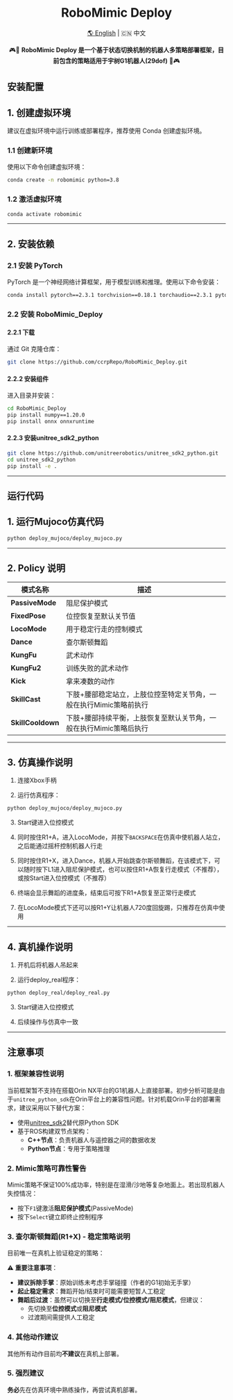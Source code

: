 <div align="center">
  <h1 align="center">RoboMimic Deploy</h1>
  <p align="center">
    <a href="README.md">🌎 English</a> | <span>🇨🇳 中文</span>
  </p>
</div>

<p align="center">
  🎮🚪 <strong>RoboMimic Deploy 是一个基于状态切换机制的机器人多策略部署框架，目前包含的策略适用于宇树G1机器人(29dof)</strong> 🚪🎮
</p>

## 安装配置

## 1. 创建虚拟环境

建议在虚拟环境中运行训练或部署程序，推荐使用 Conda 创建虚拟环境。

### 1.1 创建新环境

使用以下命令创建虚拟环境：

```bash
conda create -n robomimic python=3.8
```

### 1.2 激活虚拟环境

```bash
conda activate robomimic
```

---

## 2. 安装依赖

### 2.1 安装 PyTorch

PyTorch 是一个神经网络计算框架，用于模型训练和推理。使用以下命令安装：

```bash
conda install pytorch==2.3.1 torchvision==0.18.1 torchaudio==2.3.1 pytorch-cuda=12.1 -c pytorch -c nvidia
```

### 2.2 安装 RoboMimic_Deploy

#### 2.2.1 下载

通过 Git 克隆仓库：

```bash
git clone https://github.com/ccrpRepo/RoboMimic_Deploy.git
```

#### 2.2.2 安装组件

进入目录并安装：

```bash
cd RoboMimic_Deploy
pip install numpy==1.20.0
pip install onnx onnxruntime
```
#### 2.2.3 安装unitree_sdk2_python

```bash
git clone https://github.com/unitreerobotics/unitree_sdk2_python.git
cd unitree_sdk2_python
pip install -e .
```
---
## 运行代码

## 1. 运行Mujoco仿真代码
```bash
python deploy_mujoco/deploy_mujoco.py
```
---
## 2. Policy 说明
| 模式名称          | 描述                                                                 |
|------------------|----------------------------------------------------------------------|
| **PassiveMode**  | 阻尼保护模式                                                         |
| **FixedPose**    | 位控恢复至默认关节值                                                 |
| **LocoMode**     | 用于稳定行走的控制模式                                               |
| **Dance**        | 查尔斯顿舞蹈                                                         |
| **KungFu**       | 武术动作                                                             |
| **KungFu2**      | 训练失败的武术动作                                                   |
| **Kick**         | 拿来凑数的动作                                                       |
| **SkillCast**    | 下肢+腰部稳定站立，上肢位控至特定关节角，一般在执行Mimic策略前执行   |
| **SkillCooldown**| 下肢+腰部持续平衡，上肢恢复至默认关节角，一般在执行Mimic策略后执行    |

---
## 3. 仿真操作说明

1. 连接Xbox手柄

2. 运行仿真程序：
```bash
python deploy_mujoco/deploy_mujoco.py
```
3. Start键进入位控模式

4. 同时按住R1+A，进入LocoMode，并按下`BACKSPACE`在仿真中使机器人站立，之后能通过摇杆控制机器人行走

5. 同时按住R1+X，进入Dance，机器人开始跳查尔斯顿舞蹈，在该模式下，可以随时按下L1进入阻尼保护模式，也可以按住R1+A恢复行走模式（不推荐），或按Start进入位控模式（不推荐）

6. 终端会显示舞蹈的进度条，结束后可按下R1+A恢复至正常行走模式

7. 在LocoMode模式下还可以按R1+Y让机器人720度回旋踢，只推荐在仿真中使用
---
## 4. 真机操作说明
1. 开机后将机器人吊起来

2. 运行deploy_real程序：
```bash
python deploy_real/deploy_real.py
```
3. Start键进入位控模式

4. 后续操作与仿真中一致

---
## 注意事项
### 1. 框架兼容性说明
当前框架暂不支持在搭载Orin NX平台的G1机器人上直接部署。初步分析可能是由于`unitree_python_sdk`在Orin平台上的兼容性问题。针对机载Orin平台的部署需求，建议采用以下替代方案：

- 使用[unitree_sdk2](https://github.com/unitreerobotics/unitree_sdk2)替代原Python SDK
- 基于ROS构建双节点架构：
  - **C++节点**：负责机器人与遥控器之间的数据收发
  - **Python节点**：专用于策略推理

### 2. Mimic策略可靠性警告
Mimic策略不保证100%成功率，特别是在湿滑/沙地等复杂地面上。若出现机器人失控情况：
- 按下`F1`键激活**阻尼保护模式**(PassiveMode)
- 按下`Select`键立即终止控制程序

### 3. 查尔斯顿舞蹈(R1+X) - 稳定策略说明
目前唯一在真机上验证稳定的策略：

⚠️ **重要注意事项**：
- **建议拆除手掌**：原始训练未考虑手掌碰撞（作者的G1初始无手掌）
- **起止稳定需求**：舞蹈开始/结束时可能需要短暂人工稳定
- **舞蹈后过渡**：虽然可以切换至**行走模式/位控模式/阻尼模式**，但建议：
  - 先切换至**位控模式**或**阻尼模式**
  - 过渡期间需提供人工稳定

### 4. 其他动作建议
其他所有动作目前均**不建议**在真机上部署。

### 5. 强烈建议
**务必**先在仿真环境中熟练操作，再尝试真机部署。



